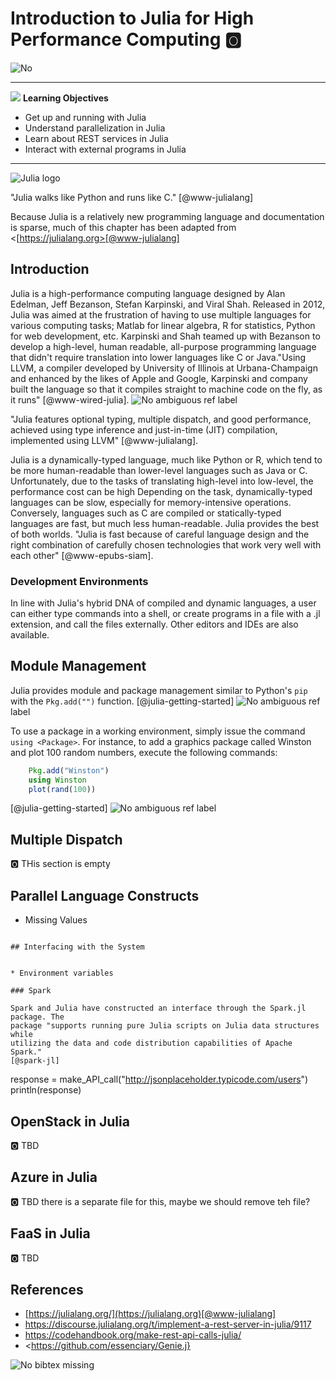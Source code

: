 # Introduction to Julia for High Performance Computing :o2:

![No](images/no.png)

---

![](images/learning.png) **Learning Objectives**

* Get up and running with Julia
* Understand parallelization in Julia
* Learn about REST services in Julia
* Interact with external programs in Julia

---

![Julia logo](images/julia.png)

"Julia walks like Python and runs like C." [@www-julialang]

Because Julia is a relatively new programming language and documentation is
sparse, much of this chapter has been adapted from <[https://julialang.org>[@www-julialang]

## Introduction

Julia is a high-performance computing language designed by Alan Edelman,
Jeff Bezanson, Stefan Karpinski, and Viral Shah. Released in 2012, Julia was
aimed at the frustration of having to use multiple languages for various
computing tasks; Matlab for linear algebra, R for statistics, Python for web
development, etc. Karpinski and Shah teamed up with Bezanson to develop a
high-level, human readable, all-purpose programming language that didn't
require translation into lower languages like C or Java."Using LLVM, a compiler
developed by University  of Illinois at Urbana-Champaign and enhanced by the
likes of Apple and Google, Karpinski and company built the language so that it
compiles straight to machine code on the fly, as it runs" [@www-wired-julia].
![No](images/no.png) ambiguous ref label

"Julia features optional typing, multiple dispatch, and good performance,
achieved using type inference and just-in-time (JIT) compilation, implemented
using LLVM" [@www-julialang].

Julia is a dynamically-typed language, much like Python or R, which tend to be
more human-readable than lower-level languages such as Java or C. Unfortunately,
due to the tasks of translating high-level into low-level, the performance cost
can be high  Depending on the task, dynamically-typed languages can be slow,
especially for memory-intensive operations.  Conversely, languages such as C are
compiled or statically-typed languages are fast, but much less human-readable.
Julia provides the best of both worlds. "Julia is fast because of careful
language design and the right combination of carefully chosen technologies that
work very well with each other" [@www-epubs-siam].


### Development Environments

In line with Julia's hybrid DNA of compiled and dynamic languages, a user can
either type commands into a shell, or create programs in a file with a .jl
extension, and call the files externally. Other editors and IDEs are also
available.



## Module Management

Julia provides module and package management similar to Python's ```pip``` with
the ```Pkg.add("")``` function. [@julia-getting-started] ![No](images/no.png) ambiguous ref label


 To use a package
in a working environment, simply issue the command ```using <Package>```. For
instance, to add a graphics package called Winston and plot 100 random numbers,
execute the following commands:

```julia
	Pkg.add("Winston")
	using Winston
	plot(rand(100))
```
[@julia-getting-started] ![No](images/no.png) ambiguous ref label


## Multiple Dispatch

:o2: THis section is empty

## Parallel Language Constructs

* Missing Values

```

## Interfacing with the System


* Environment variables

### Spark

Spark and Julia have constructed an interface through the Spark.jl package. The
package "supports running pure Julia scripts on Julia data structures while
utilizing the data and code distribution capabilities of Apache Spark."
[@spark-jl]

```

response = make_API_call("http://jsonplaceholder.typicode.com/users")
println(response)



## OpenStack in Julia

:o2: TBD




## Azure in Julia

:o2: TBD there is a separate file for this, maybe we should remove teh file?

## FaaS in Julia

:o2: TBD

## References

* [https://julialang.org/](https://julialang.org)[@www-julialang]
* <https://discourse.julialang.org/t/implement-a-rest-server-in-julia/9117>
* <https://codehandbook.org/make-rest-api-calls-julia/>
* <https://github.com/essenciary/Genie.j}

![No](images/no.png) bibtex  missing
